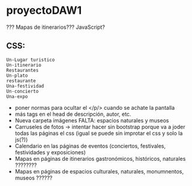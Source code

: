 # proyectoDAW1
??? Mapas de itinerarios??? JavaScript?

## CSS:
    Un-Lugar turistico 
    Un-itinerario
    Restaurantes
    Un-plato
    restaurante
    Una-festividad
    Un-concierto
    Una-expo
    

* poner normas para ocultar el </p/> cuando se achate la pantalla
* más tags en el head de descripción, autor, etc.
* Nueva carpeta imágenes FALTA:  espacios naturales y museos
* Carruseles de fotos -> intentar hacer sin bootstrap porque va a joder todas las páginas el css (igual se puede sin improtar el css y solo la js(?))
* Calendario en las páginas de eventos (conciertos, festivales, festividades y exposiciones)
* Mapas en páginas de itinerarios gastronómicos, históricos, naturales ????????
* Mapas en páginas de espacios culturales, naturales, monumnentos, museos ??????
